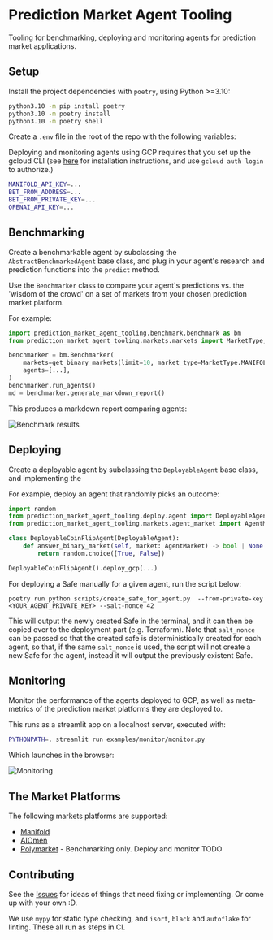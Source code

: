 # Prediction Market Agent Tooling

Tooling for benchmarking, deploying and monitoring agents for prediction market applications.

## Setup

Install the project dependencies with `poetry`, using Python >=3.10:

```bash
python3.10 -m pip install poetry
python3.10 -m poetry install
python3.10 -m poetry shell
```

Create a `.env` file in the root of the repo with the following variables:

Deploying and monitoring agents using GCP requires that you set up the gcloud CLI (see [here](https://cloud.google.com/sdk/docs/install) for installation instructions, and use `gcloud auth login` to authorize.)

```bash
MANIFOLD_API_KEY=...
BET_FROM_ADDRESS=...
BET_FROM_PRIVATE_KEY=...
OPENAI_API_KEY=...
```

## Benchmarking

Create a benchmarkable agent by subclassing the `AbstractBenchmarkedAgent` base class, and plug in your agent's research and prediction functions into the `predict` method.

Use the `Benchmarker` class to compare your agent's predictions vs. the 'wisdom of the crowd' on a set of markets from your chosen prediction market platform.

For example:

```python
import prediction_market_agent_tooling.benchmark.benchmark as bm
from prediction_market_agent_tooling.markets.markets import MarketType, get_binary_markets

benchmarker = bm.Benchmarker(
    markets=get_binary_markets(limit=10, market_type=MarketType.MANIFOLD),
    agents=[...],
)
benchmarker.run_agents()
md = benchmarker.generate_markdown_report()
```

This produces a markdown report comparing agents:

![Benchmark results](assets/comparison-report.png)

## Deploying

Create a deployable agent by subclassing the `DeployableAgent` base class, and implementing the 

For example, deploy an agent that randomly picks an outcome:

```python
import random
from prediction_market_agent_tooling.deploy.agent import DeployableAgent
from prediction_market_agent_tooling.markets.agent_market import AgentMarket

class DeployableCoinFlipAgent(DeployableAgent):
    def answer_binary_market(self, market: AgentMarket) -> bool | None:
        return random.choice([True, False])

DeployableCoinFlipAgent().deploy_gcp(...)
```

For deploying a Safe manually for a given agent, run the script below:

```commandline
poetry run python scripts/create_safe_for_agent.py  --from-private-key <YOUR_AGENT_PRIVATE_KEY> --salt-nonce 42
```
This will output the newly created Safe in the terminal, and it can then be copied over to the deployment part (e.g. Terraform).
Note that `salt_nonce` can be passed so that the created safe is deterministically created for each agent, so that, if the same `salt_nonce` is used, the script will not create a new Safe for the agent, instead it will output the previously existent Safe.

## Monitoring

Monitor the performance of the agents deployed to GCP, as well as meta-metrics of the prediction market platforms they are deployed to.

This runs as a streamlit app on a localhost server, executed with:

```bash
PYTHONPATH=. streamlit run examples/monitor/monitor.py
```

Which launches in the browser:

![Monitoring](assets/monitoring.png)

## The Market Platforms

The following markets platforms are supported:

- [Manifold](https://manifold.markets/)
- [AIOmen](https://aiomen.eth.limo/)
- [Polymarket](https://polymarket.com/) - Benchmarking only. Deploy and monitor TODO

## Contributing

See the [Issues](https://github.com/gnosis/prediction-market-agent-tooling/issues) for ideas of things that need fixing or implementing. Or come up with your own :D.

We use `mypy` for static type checking, and `isort`, `black` and `autoflake` for linting. These all run as steps in CI.
